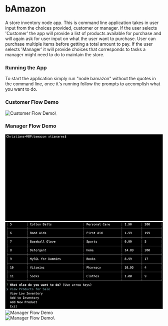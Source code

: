 # bAmazon
A store inventory node app. This is command line application takes in user input from the choices provided, customer or manager. If the user selects 'Customer' the app will provide a list of products available for purchase and will again ask for user input on what the user want to purchase. User can purchase multiple items before getting a total amount to pay. If the user selects 'Manager' it will provide choices that corresponds to tasks a manager might need to do to maintain the store.

### Running the App
To start the application simply run "node bamazon" without the quotes in the command line, once it's running follow the prompts to accomplish what you want to do.

### Customer Flow Demo
![Customer Flow Demo](img/customer-flow.gif)\

### Manager Flow Demo
![Manager Flow Demo](img/manager-flow-1.gif)\
![Manager Flow Demo](img/manager-flow-2.gif)\
![Manager Flow Demo](img/manager-flow-3.gif)\
![Manager Flow Demo](img/manager-flow-4.gif)\
